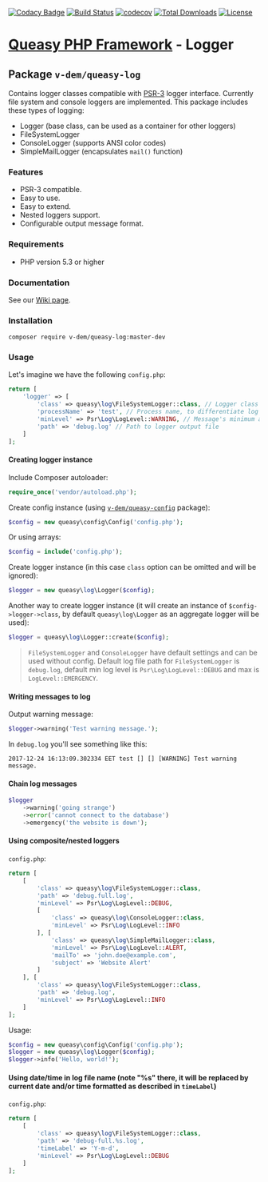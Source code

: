 [![Codacy Badge](https://api.codacy.com/project/badge/Grade/c7673721ff064b109ffa5d1f4fa92801)](https://app.codacy.com/manual/v-dem/queasy-log?utm_source=github.com&utm_medium=referral&utm_content=v-dem/queasy-log&utm_campaign=Badge_Grade_Dashboard)
[![Build Status](https://travis-ci.com/v-dem/queasy-log.svg?branch=master)](https://travis-ci.com/v-dem/queasy-log)
[![codecov](https://codecov.io/gh/v-dem/queasy-log/branch/master/graph/badge.svg)](https://codecov.io/gh/v-dem/queasy-log)
[![Total Downloads](https://poser.pugx.org/v-dem/queasy-log/downloads)](https://packagist.org/packages/v-dem/queasy-log)
[![License](https://poser.pugx.org/v-dem/queasy-log/license)](https://packagist.org/packages/v-dem/queasy-log)

# [Queasy PHP Framework](https://github.com/v-dem/queasy-app/) - Logger

## Package `v-dem/queasy-log`

Contains logger classes compatible with [PSR-3](https://www.php-fig.org/psr/psr-3/) logger interface. Currently file system and console loggers are implemented.
This package includes these types of logging:

*   Logger (base class, can be used as a container for other loggers)
*   FileSystemLogger
*   ConsoleLogger (supports ANSI color codes)
*   SimpleMailLogger (encapsulates `mail()` function)

### Features

*   PSR-3 compatible.
*   Easy to use.
*   Easy to extend.
*   Nested loggers support.
*   Configurable output message format.

### Requirements

*   PHP version 5.3 or higher

### Documentation

See our [Wiki page](https://github.com/v-dem/queasy-log/wiki).

### Installation

    composer require v-dem/queasy-log:master-dev

### Usage

Let's imagine we have the following `config.php`:

```php
return [
    'logger' => [
        'class' => queasy\log\FileSystemLogger::class, // Logger class
        'processName' => 'test', // Process name, to differentiate log messages from different sources
        'minLevel' => Psr\Log\LogLevel::WARNING, // Message's minimum acceptable log level
        'path' => 'debug.log' // Path to logger output file
    ]
];
```

#### Creating logger instance

Include Composer autoloader:

```php
require_once('vendor/autoload.php');
```

Create config instance (using [`v-dem/queasy-config`](https://github.com/v-dem/queasy-config/) package):

```php
$config = new queasy\config\Config('config.php');
```

Or using arrays:

```php
$config = include('config.php');
```

Create logger instance (in this case `class` option can be omitted and will be ignored):

```php
$logger = new queasy\log\Logger($config);
```

Another way to create logger instance (it will create an instance of `$config->logger->class`, by default `queasy\log\Logger`
as an aggregate logger will be used):

```php
$logger = queasy\log\Logger::create($config);
```

> `FileSystemLogger` and `ConsoleLogger` have default settings and can be used without config. Default log file path for
> `FileSystemLogger` is `debug.log`, default min log level is `Psr\Log\LogLevel::DEBUG` and max is `LogLevel::EMERGENCY`.

#### Writing messages to log

Output warning message:

```php
$logger->warning('Test warning message.');
```

In `debug.log` you'll see something like this:

    2017-12-24 16:13:09.302334 EET test [] [] [WARNING] Test warning message.

#### Chain log messages

```php
$logger
    ->warning('going strange')
    ->error('cannot connect to the database')
    ->emergency('the website is down');
```

#### Using composite/nested loggers

`config.php`:
```php
return [
    [
        'class' => queasy\log\FileSystemLogger::class,
        'path' => 'debug.full.log',
        'minLevel' => Psr\Log\LogLevel::DEBUG,
        [
            'class' => queasy\log\ConsoleLogger::class,
            'minLevel' => Psr\Log\LogLevel::INFO
        ], [
            'class' => queasy\log\SimpleMailLogger::class,
            'minLevel' => Psr\Log\LogLevel::ALERT,
            'mailTo' => 'john.doe@example.com',
            'subject' => 'Website Alert'
        ]
    ], [
        'class' => queasy\log\FileSystemLogger::class,
        'path' => 'debug.log',
        'minLevel' => Psr\Log\LogLevel::INFO
    ]
];
```

Usage:
```php
$config = new queasy\config\Config('config.php');
$logger = new queasy\log\Logger($config);
$logger->info('Hello, world!');
```

#### Using date/time in log file name (note "%s" there, it will be replaced by current date and/or time formatted as described in `timeLabel`)

`config.php`:
```php
return [
    [
        'class' => queasy\log\FileSystemLogger::class,
        'path' => 'debug-full.%s.log',
        'timeLabel' => 'Y-m-d',
        'minLevel' => Psr\Log\LogLevel::DEBUG
    ]
];
```
